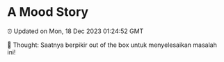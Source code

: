 # A Mood Story

⏰ Updated on Mon, 18 Dec 2023 01:24:52 GMT

💭 Thought: Saatnya berpikir out of the box untuk menyelesaikan masalah ini!

